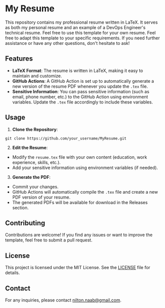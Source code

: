 # My Resume

This repository contains my professional resume written in LaTeX. It serves as both my personal resume and an example of a DevOps Engineer's technical resume. Feel free to use this template for your own resume.
Feel free to adapt this template to your specific requirements. If you need further assistance or have any other questions, don't hesitate to ask!

## Features

- **LaTeX Format**: The resume is written in LaTeX, making it easy to maintain and customize.
- **GitHub Actions**: A GitHub Action is set up to automatically generate a new version of the resume PDF whenever you update the `.tex` file.
- **Sensitive Information**: You can pass sensitive information (such as email, phone number, etc.) to the GitHub Action using environment variables. Update the `.tex` file accordingly to include these variables.

## Usage

1. **Clone the Repository**:

`git clone https://github.com/your_username/MyResume.git`
 
2. **Edit the Resume**:
- Modify the `resume.tex` file with your own content (education, work experience, skills, etc.).
- Add your sensitive information using environment variables (if needed).

3. **Generate the PDF**:
- Commit your changes.
- GitHub Actions will automatically compile the `.tex` file and create a new PDF version of your resume.
- The generated PDFs will be available for download in the Releases section.

## Contributing

Contributions are welcome! If you find any issues or want to improve the template, feel free to submit a pull request.

## License

This project is licensed under the MIT License. See the [LICENSE](LICENSE) file for details.

## Contact

For any inquiries, please contact [nilton.naab@gmail.com](mailto:nilton.naab@gmail.com).
